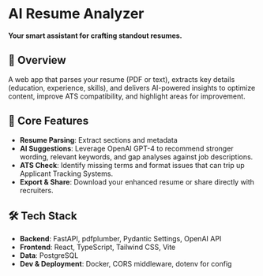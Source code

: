 # AI Resume Analyzer

**Your smart assistant for crafting standout resumes.**

## 🚀 Overview
A web app that parses your resume (PDF or text), extracts key details (education, experience, skills), and delivers AI-powered insights to optimize content, improve ATS compatibility, and highlight areas for improvement.

## 🎯 Core Features
- **Resume Parsing**: Extract sections and metadata
- **AI Suggestions**: Leverage OpenAI GPT-4 to recommend stronger wording, relevant keywords, and gap analyses against job descriptions.
- **ATS Check**: Identify missing terms and format issues that can trip up Applicant Tracking Systems.
- **Export & Share**: Download your enhanced resume or share directly with recruiters.

## 🛠️ Tech Stack
- **Backend**: FastAPI, pdfplumber, Pydantic Settings, OpenAI API
- **Frontend**: React, TypeScript, Tailwind CSS, Vite
- **Data**: PostgreSQL
- **Dev & Deployment**: Docker, CORS middleware, dotenv for config
